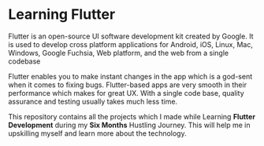 # Learning Flutter

Flutter is an open-source UI software development kit created by Google. It is used to develop cross platform applications for Android, iOS, Linux, Mac, Windows, Google Fuchsia, Web platform, and the web from a single codebase

Flutter enables you to make instant changes in the app which is a god-sent when it comes to fixing bugs. Flutter-based apps are very smooth in their performance which makes for great UX. With a single code base, quality assurance and testing usually takes much less time.

This repository contains all the projects which I made while Learning **Flutter Development** during my **Six Months** Hustling Journey. This will help me in upskilling myself and learn more about the technology.


